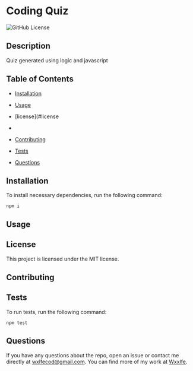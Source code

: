 # Coding Quiz
![GitHub License](https://img.shields.io/badge/license-${license}-blue.svg)

## Description

Quiz generated using logic and javascript

## Table of Contents 

* [Installation](#installation)

* [Usage](#usage)

* [license](#license
*
* [Contributing](#contributing)

* [Tests](#tests)

* [Questions](#questions)

## Installation

To install necessary dependencies, run the following command:

```
npm i
```

## Usage



## License

This project is licensed under the MIT license.
  
## Contributing



## Tests

To run tests, run the following command:

```
npm test
```

## Questions

If you have any questions about the repo, open an issue or contact me directly at wxlfecod@gmail.com. You can find more of my work at [Wxxlfe](https://github.com/Wxxlfe/).